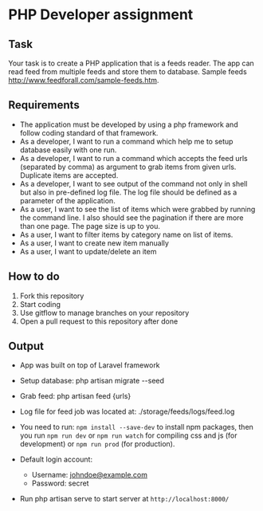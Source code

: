 # PHP Developer assignment

## Task

Your task is to create a PHP application that is a feeds reader. The app can read feed from multiple feeds and store them to database. Sample feeds http://www.feedforall.com/sample-feeds.htm.

## Requirements
- The application must be developed by using a php framework and follow coding standard of that framework.
- As a developer, I want to run a command which help me to setup database easily with one run.
- As a developer, I want to run a command which accepts the feed urls (separated by comma) as argument to grab items from given urls. Duplicate items are accepted.
- As a developer, I want to see output of the command not only in shell but also in pre-defined log file. The log file should be defined as a parameter of the application.
- As a user, I want to see the list of items which were grabbed by running the command line. I also should see the pagination if there are more than one page. The page size is up to you.
- As a user, I want to filter items by category name on list of items.
- As a user, I want to create new item manually
- As a user, I want to update/delete an item

## How to do
1. Fork this repository
2. Start coding
3. Use gitflow to manage branches on your repository
4. Open a pull request to this repository after done

## Output

- App was built on top of Laravel framework
- Setup database: php artisan migrate --seed
- Grab feed: php artisan feed {urls}
- Log file for feed job was located at: ./storage/feeds/logs/feed.log
- You need to run: `npm install --save-dev` to install npm packages,
then you run `npm run dev` or `npm run watch` for compiling css and js (for development) or `npm run prod` (for production).
- Default login account:

    - Username: johndoe@example.com
    - Password: secret
    
- Run php artisan serve to start server at `http://localhost:8000/`